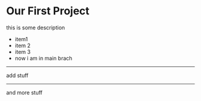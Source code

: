 # Our First Project

 this is some description
 - item1
 - item 2
 - item 3
 - now i am in main brach
 -------
 add stuff

 ------

 and more stuff